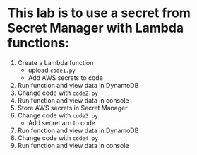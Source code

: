 # This lab is to use a secret from Secret Manager with Lambda functions:
1. Create a Lambda function
   - upload `code1.py`
   - Add AWS secrets to code
2. Run function and view data in DynamoDB
3. Change code with `code2.py`
4. Run function and view data in console
5. Store AWS secrets in Secret Manager
6. Change code with `code3.py`
   - Add secret arn to code
7. Run function and view data in DynamoDB
8. Change code with `code4.py`
9. Run function and view data in console